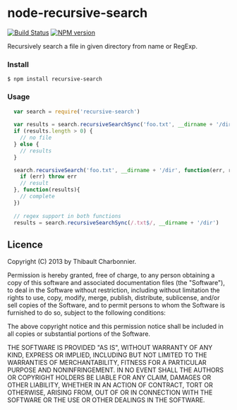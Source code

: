 # node-recursive-search

[![Build Status](https://api.travis-ci.org/thibaultCha/node-recursive-search.png)](https://travis-ci.org/thibaultCha/node-recursive-search) [![NPM version](https://badge.fury.io/js/recursive-search.png)](http://badge.fury.io/js/recursive-search)

Recursively search a file in given directory from name or RegExp.

### Install

```
$ npm install recursive-search
```

### Usage

```javascript
  var search = require('recursive-search')
  
  var results = search.recursiveSearchSync('foo.txt', __dirname + '/dir')
  if (results.length > 0) {
  	// no file
  } else {
    // results
  }

  search.recursiveSearch('foo.txt', __dirname + '/dir', function(err, result){
    if (err) throw err
    // result
  }, function(results){
    // complete
  })
  
  // regex support in both functions
  results = search.recursiveSearchSync(/.txt$/, __dirname + '/dir')
```

## Licence

Copyright (C) 2013 by Thibault Charbonnier.

Permission is hereby granted, free of charge, to any person obtaining a copy of this software and associated documentation files (the "Software"), to deal in the Software without restriction, including without limitation the rights to use, copy, modify, merge, publish, distribute, sublicense, and/or sell copies of the Software, and to permit persons to whom the Software is furnished to do so, subject to the following conditions:

The above copyright notice and this permission notice shall be included in all copies or substantial portions of the Software.

THE SOFTWARE IS PROVIDED "AS IS", WITHOUT WARRANTY OF ANY KIND, EXPRESS OR IMPLIED, INCLUDING BUT NOT LIMITED TO THE WARRANTIES OF MERCHANTABILITY, FITNESS FOR A PARTICULAR PURPOSE AND NONINFRINGEMENT. IN NO EVENT SHALL THE AUTHORS OR COPYRIGHT HOLDERS BE LIABLE FOR ANY CLAIM, DAMAGES OR OTHER LIABILITY, WHETHER IN AN ACTION OF CONTRACT, TORT OR OTHERWISE, ARISING FROM, OUT OF OR IN CONNECTION WITH THE SOFTWARE OR THE USE OR OTHER DEALINGS IN THE SOFTWARE.
